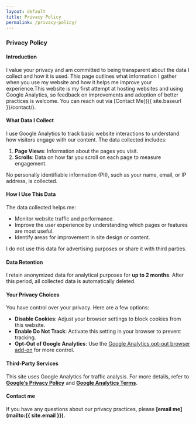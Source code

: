 ```yaml
---
layout: default
title: Privacy Policy
permalink: /privacy-policy/
---
```

### **Privacy Policy**

#### **Introduction**
I value your privacy and am committed to being transparent about the data I collect and how it is used. This page outlines what information I gather when you use my website and how it helps me improve your experience.This website is my first attempt at hosting websites and using Google Analytics, so feedback on improvements and adoption of better practices is welcome. You can reach out via [Contact Me]({{ site.baseurl }}/contact/).

#### **What Data I Collect**
I use Google Analytics to track basic website interactions to understand how visitors engage with our content. The data collected includes:

1. **Page Views**: Information about the pages you visit.
2. **Scrolls**: Data on how far you scroll on each page to measure engagement.

No personally identifiable information (PII), such as your name, email, or IP address, is collected.

#### **How I Use This Data**
The data collected helps me:
- Monitor website traffic and performance.
- Improve the user experience by understanding which pages or features are most useful.
- Identify areas for improvement in site design or content.

I do not use this data for advertising purposes or share it with third parties.

#### **Data Retention**
I retain anonymized data for analytical purposes for **up to 2 months**. After this period, all collected data is automatically deleted.

#### **Your Privacy Choices**
You have control over your privacy. Here are a few options:
- **Disable Cookies**: Adjust your browser settings to block cookies from this website.
- **Enable Do Not Track**: Activate this setting in your browser to prevent tracking.
- **Opt-Out of Google Analytics**: Use the [Google Analytics opt-out browser add-on](https://tools.google.com/dlpage/gaoptout/) for more control.

#### **Third-Party Services**
This site uses Google Analytics for traffic analysis. For more details, refer to **[Google’s Privacy Policy](https://policies.google.com/privacy)** and **[Google Analytics Terms](https://marketingplatform.google.com/about/analytics/terms/us/)**.

#### **Contact me**
If you have any questions about our privacy practices, please **[email me](mailto:{{ site.email }})**.
